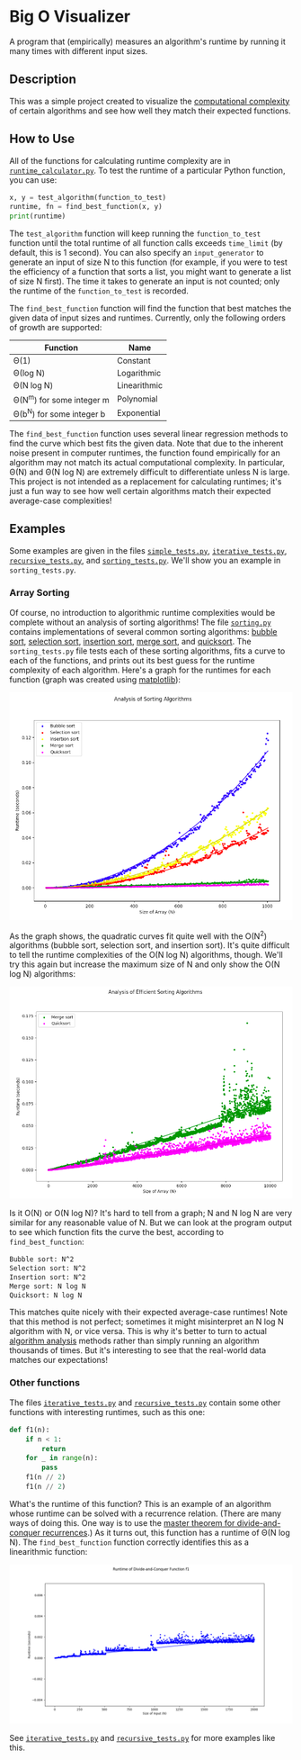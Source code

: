 # Big O Visualizer
A program that (empirically) measures an algorithm's runtime by running it many times with different input sizes.

## Description
This was a simple project created to visualize the [computational complexity](https://en.wikipedia.org/wiki/Computational_complexity) of certain algorithms and see how well they match their expected functions.

## How to Use
All of the functions for calculating runtime complexity are in [`runtime_calculator.py`](runtime_calculator.py). To test the runtime of a particular Python function, you can use:
```python
x, y = test_algorithm(function_to_test)
runtime, fn = find_best_function(x, y)
print(runtime)
```
The `test_algorithm` function will keep running the `function_to_test` function until the total runtime of all function calls exceeds `time_limit` (by default, this is 1 second). You can also specify an `input_generator` to generate an input of size N to this function (for example, if you were to test the efficiency of a function that sorts a list, you might want to generate a list of size N first). The time it takes to generate an input is not counted; only the runtime of the `function_to_test` is recorded.

The `find_best_function` function will find the function that best matches the given data of input sizes and runtimes. Currently, only the following orders of growth are supported:

Function | Name
-------- | ----
Θ(1)     | Constant
Θ(log N) | Logarithmic
Θ(N log N) | Linearithmic
Θ(N<sup>m</sup>) for some integer m | Polynomial
Θ(b<sup>N</sup>) for some integer b | Exponential

The `find_best_function` function uses several linear regression methods to find the curve which best fits the given data. Note that due to the inherent noise present in computer runtimes, the function found empirically for an algorithm may not match its actual computational complexity. In particular, Θ(N) and Θ(N log N) are extremely difficult to differentiate unless N is large. This project is not intended as a replacement for calculating runtimes; it's just a fun way to see how well certain algorithms match their expected average-case complexities!

## Examples
Some examples are given in the files [`simple_tests.py`](simple_tests.py), [`iterative_tests.py`](iterative_tests.py), [`recursive_tests.py`](recursive_tests.py), and [`sorting_tests.py`](sorting_tests.py). We'll show you an example in `sorting_tests.py`.

### Array Sorting
Of course, no introduction to algorithmic runtime complexities would be complete without an analysis of sorting algorithms! The file [`sorting.py`](sorting.py) contains implementations of several common sorting algorithms: [bubble sort](https://en.wikipedia.org/wiki/Bubble_sort), [selection sort](https://en.wikipedia.org/wiki/Selection_sort), [insertion sort](https://en.wikipedia.org/wiki/Insertion_sort), [merge sort](https://en.wikipedia.org/wiki/Merge_sort), and [quicksort](https://en.wikipedia.org/wiki/Quicksort). The `sorting_tests.py` file tests each of these sorting algorithms, fits a curve to each of the functions, and prints out its best guess for the runtime complexity of each algorithm. Here's a graph for the runtimes for each function (graph was created using [matplotlib](https://matplotlib.org/)):

![Scatterplot of Sorting Algorithms](/images/sorting-graph.png)

As the graph shows, the quadratic curves fit quite well with the O(N<sup>2</sup>) algorithms (bubble sort, selection sort, and insertion sort). It's quite difficult to tell the runtime complexities of the O(N log N) algorithms, though. We'll try this again but increase the maximum size of N and only show the O(N log N) algorithms:

![Scatterplot of O(N log N) Sorting Algorithms](/images/efficient-sorting-graph.png)

Is it O(N) or O(N log N)? It's hard to tell from a graph; N and N log N are very similar for any reasonable value of N. But we can look at the program output to see which function fits the curve the best, according to `find_best_function`:
```
Bubble sort: N^2
Selection sort: N^2
Insertion sort: N^2
Merge sort: N log N
Quicksort: N log N
```
This matches quite nicely with their expected average-case runtimes! Note that this method is not perfect; sometimes it might misinterpret an N log N algorithm with N, or vice versa. This is why it's better to turn to actual [algorithm analysis](https://en.wikipedia.org/wiki/Analysis_of_algorithms) methods rather than simply running an algorithm thousands of times. But it's interesting to see that the real-world data matches our expectations!

### Other functions
The files [`iterative_tests.py`](iterative_tests.py) and [`recursive_tests.py`](recursive_tests.py) contain some other functions with interesting runtimes, such as this one:
```python
def f1(n):
    if n < 1:
        return
    for _ in range(n):
        pass
    f1(n // 2)
    f1(n // 2)
```
What's the runtime of this function? This is an example of an algorithm whose runtime can be solved with a recurrence relation. (There are many ways of doing this. One way is to use the [master theorem for divide-and-conquer recurrences](https://en.wikipedia.org/wiki/Master_theorem_(analysis_of_algorithms)).) As it turns out, this function has a runtime of Θ(N log N). The `find_best_function` function correctly identifies this as a linearithmic function:

![Scatterplot of Recursive Function f1](/images/f1-graph.png)

See [`iterative_tests.py`](iterative_tests.py) and [`recursive_tests.py`](recursive_tests.py) for more examples like this.
